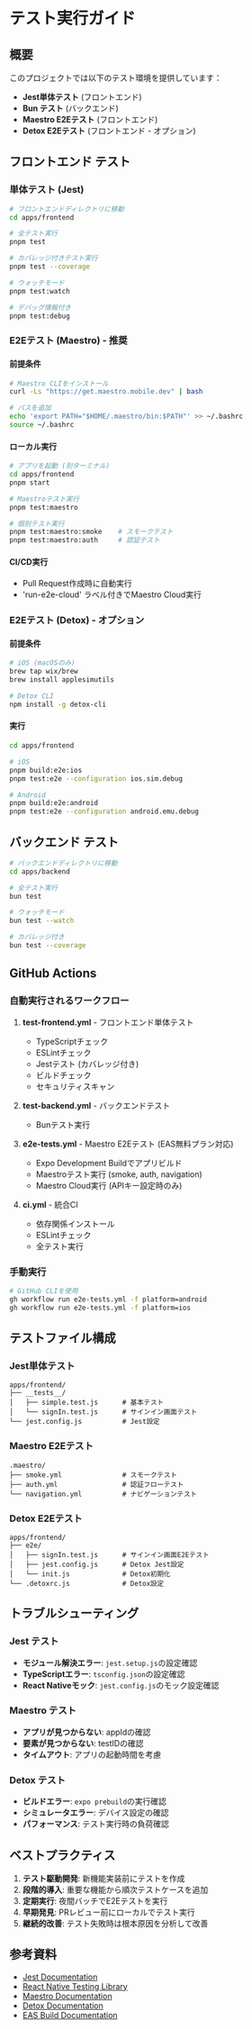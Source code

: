 # テスト実行ガイド

## 概要

このプロジェクトでは以下のテスト環境を提供しています：

- **Jest単体テスト** (フロントエンド)
- **Bun テスト** (バックエンド)
- **Maestro E2Eテスト** (フロントエンド)
- **Detox E2Eテスト** (フロントエンド - オプション)

## フロントエンド テスト

### 単体テスト (Jest)

```bash
# フロントエンドディレクトリに移動
cd apps/frontend

# 全テスト実行
pnpm test

# カバレッジ付きテスト実行
pnpm test --coverage

# ウォッチモード
pnpm test:watch

# デバッグ情報付き
pnpm test:debug
```

### E2Eテスト (Maestro) - 推奨

#### 前提条件

```bash
# Maestro CLIをインストール
curl -Ls "https://get.maestro.mobile.dev" | bash

# パスを追加
echo 'export PATH="$HOME/.maestro/bin:$PATH"' >> ~/.bashrc
source ~/.bashrc
```

#### ローカル実行

```bash
# アプリを起動 (別ターミナル)
cd apps/frontend
pnpm start

# Maestroテスト実行
pnpm test:maestro

# 個別テスト実行
pnpm test:maestro:smoke    # スモークテスト
pnpm test:maestro:auth     # 認証テスト
```

#### CI/CD実行

- Pull Request作成時に自動実行
- 'run-e2e-cloud' ラベル付きでMaestro Cloud実行

### E2Eテスト (Detox) - オプション

#### 前提条件

```bash
# iOS (macOSのみ)
brew tap wix/brew
brew install applesimutils

# Detox CLI
npm install -g detox-cli
```

#### 実行

```bash
cd apps/frontend

# iOS
pnpm build:e2e:ios
pnpm test:e2e --configuration ios.sim.debug

# Android
pnpm build:e2e:android
pnpm test:e2e --configuration android.emu.debug
```

## バックエンド テスト

```bash
# バックエンドディレクトリに移動
cd apps/backend

# 全テスト実行
bun test

# ウォッチモード
bun test --watch

# カバレッジ付き
bun test --coverage
```

## GitHub Actions

### 自動実行されるワークフロー

1. **test-frontend.yml** - フロントエンド単体テスト
   - TypeScriptチェック
   - ESLintチェック
   - Jestテスト (カバレッジ付き)
   - ビルドチェック
   - セキュリティスキャン

2. **test-backend.yml** - バックエンドテスト
   - Bunテスト実行

3. **e2e-tests.yml** - Maestro E2Eテスト (EAS無料プラン対応)
   - Expo Development Buildでアプリビルド
   - Maestroテスト実行 (smoke, auth, navigation)
   - Maestro Cloud実行 (APIキー設定時のみ)

4. **ci.yml** - 統合CI
   - 依存関係インストール
   - ESLintチェック
   - 全テスト実行

### 手動実行

```bash
# GitHub CLIを使用
gh workflow run e2e-tests.yml -f platform=android
gh workflow run e2e-tests.yml -f platform=ios
```

## テストファイル構成

### Jest単体テスト

```
apps/frontend/
├── __tests__/
│   ├── simple.test.js      # 基本テスト
│   └── signIn.test.js      # サインイン画面テスト
└── jest.config.js          # Jest設定
```

### Maestro E2Eテスト

```
.maestro/
├── smoke.yml               # スモークテスト
├── auth.yml                # 認証フローテスト
└── navigation.yml          # ナビゲーションテスト
```

### Detox E2Eテスト

```
apps/frontend/
├── e2e/
│   ├── signIn.test.js      # サインイン画面E2Eテスト
│   ├── jest.config.js      # Detox Jest設定
│   └── init.js             # Detox初期化
└── .detoxrc.js             # Detox設定
```

## トラブルシューティング

### Jest テスト

- **モジュール解決エラー**: `jest.setup.js`の設定確認
- **TypeScriptエラー**: `tsconfig.json`の設定確認
- **React Nativeモック**: `jest.config.js`のモック設定確認

### Maestro テスト

- **アプリが見つからない**: appIdの確認
- **要素が見つからない**: testIDの確認
- **タイムアウト**: アプリの起動時間を考慮

### Detox テスト

- **ビルドエラー**: `expo prebuild`の実行確認
- **シミュレータエラー**: デバイス設定の確認
- **パフォーマンス**: テスト実行時の負荷確認

## ベストプラクティス

1. **テスト駆動開発**: 新機能実装前にテストを作成
2. **段階的導入**: 重要な機能から順次テストケースを追加
3. **定期実行**: 夜間バッチでE2Eテストを実行
4. **早期発見**: PRレビュー前にローカルでテスト実行
5. **継続的改善**: テスト失敗時は根本原因を分析して改善

## 参考資料

- [Jest Documentation](https://jestjs.io/)
- [React Native Testing Library](https://callstack.github.io/react-native-testing-library/)
- [Maestro Documentation](https://maestro.mobile.dev/)
- [Detox Documentation](https://wix.github.io/Detox/)
- [EAS Build Documentation](https://docs.expo.dev/build/introduction/)